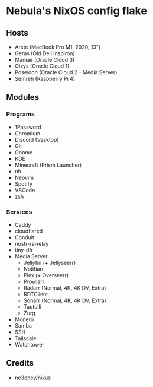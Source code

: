 # Nebula's NixOS config flake

## Hosts

- Arete (MacBook Pro M1, 2020, 13")
- Geras (Old Dell Inspiron)
- Maniae (Oracle Cloud 3)
- Oizys (Oracle Cloud 1)
- Poseidon (Oracle Cloud 2 - Media Server)
- Semreh (Raspberry Pi 4)

## Modules

### Programs

- 1Password
- Chromium
- Discord (Vesktop)
- Git
- Gnome
- KDE
- Minecraft (Prism Launcher)
- nh
- Neovim
- Spotify
- VSCode
- zsh

### Services

- Caddy
- cloudflared
- Conduit
- nostr-rs-relay
- tiny-dfr
- Media Server
  - Jellyfin (+ Jellyseerr)
  - Notifiarr
  - Plex (+ Overseerr)
  - Prowlarr
  - Radarr (Normal, 4K, 4K DV, Extra)
  - RDTClient
  - Sonarr (Normal, 4K, 4K DV, Extra)
  - Tautulli
  - Zurg
- Monero
- Samba
- SSH
- Tailscale
- Watchtower

## Credits

- [ne3oney/nixus](https://github.com/n3oney/nixus)
